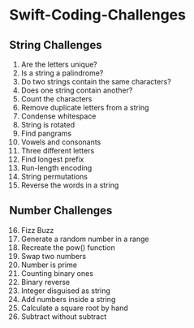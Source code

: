 # Swift-Coding-Challenges

## String Challenges
1. Are the letters unique?
2. Is a string a palindrome?
3. Do two strings contain the same characters?
4. Does one string contain another?
5. Count the characters
6. Remove duplicate letters from a string
7. Condense whitespace
8. String is rotated
9. Find pangrams
10. Vowels and consonants
11. Three different letters
12. Find longest prefix
13. Run-length encoding
14. String permutations
15. Reverse the words in a string

## Number Challenges
16. Fizz Buzz
17. Generate a random number in a range
18. Recreate the pow() function
19. Swap two numbers
20. Number is prime
21. Counting binary ones
22. Binary reverse
23. Integer disguised as string
24. Add numbers inside a string
25. Calculate a square root by hand
26. Subtract without subtract


